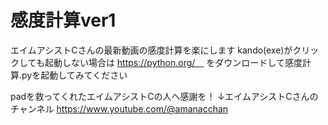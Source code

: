 # 感度計算ver1
エイムアシストCさんの最新動画の感度計算を楽にします
kando(exe)がクリックしても起動しない場合は
https://python.org/　
をダウンロードして感度計算.pyを起動してみてください

padを救ってくれたエイムアシストCの人へ感謝を！
↓エイムアシストCさんのチャンネル
https://www.youtube.com/@amanacchan
